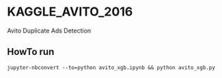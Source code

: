 # KAGGLE_AVITO_2016
Avito Duplicate Ads Detection

## HowTo run
`jupyter-nbconvert --to=python avito_xgb.ipynb && python avito_xgb.py`
